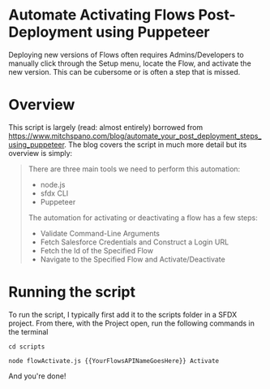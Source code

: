 # Automate Activating Flows Post-Deployment using Puppeteer

Deploying new versions of Flows often requires Admins/Developers to manually click through the Setup menu, locate the Flow, and activate the new version. This can be cubersome or is often a step that is missed.

# Overview
This script is largely (read: almost entirely) borrowed from https://www.mitchspano.com/blog/automate_your_post_deployment_steps_using_puppeteer. The blog covers the script in much more detail but its overview is simply:

> There are three main tools we need to perform this automation:
>
> - node.js  
> - sfdx CLI  
> - Puppeteer  
> 
> The automation for activating or deactivating a flow has a few steps:
> 
> - Validate Command-Line Arguments  
> - Fetch Salesforce Credentials and Construct a Login URL  
> - Fetch the Id of the Specified Flow  
> - Navigate to the Specified Flow and Activate/Deactivate  

# Running the script

To run the script, I typically first add it to the scripts folder in a SFDX project. From there, with the Project open, run the following commands in the terminal

`cd scripts`

`node flowActivate.js {{YourFlowsAPINameGoesHere}} Activate`

And you're done!

